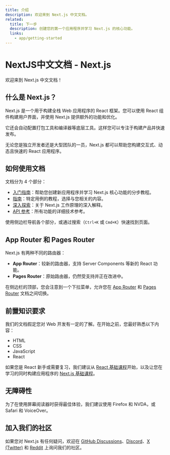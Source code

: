 ```yaml
---
title: 介绍
description: 欢迎来到 Next.js 中文文档。
related:
  title: 下一步
  description: 创建您的第一个应用程序并学习 Next.js 的核心功能。
  links:
    - app/getting-started
---
```


# NextJS中文文档 - Next.js

欢迎来到 Next.js 中文文档！

## 什么是 Next.js？

Next.js 是一个用于构建全栈 Web 应用程序的 React 框架。您可以使用 React 组件构建用户界面，并使用 Next.js 提供额外的功能和优化。

它还会自动配置打包工具和编译器等底层工具。这样您可以专注于构建产品并快速发布。

无论您是独立开发者还是大型团队的一员，Next.js 都可以帮助您构建交互式、动态且快速的 React 应用程序。

## 如何使用文档

文档分为 4 个部分：

- [入门指南](/nextjs-cn/app/getting-started/)：帮助您创建新应用程序并学习 Next.js 核心功能的分步教程。
- [指南](/nextjs-cn/app/guides/)：特定用例的教程，选择与您相关的内容。
- [深入探索](/nextjs-cn/app/deep-dive/)：关于 Next.js 工作原理的深入解释。
- [API 参考](/nextjs-cn/app/api-reference/)：所有功能的详细技术参考。

使用侧边栏导航各个部分，或通过搜索（`Ctrl+K` 或 `Cmd+K`）快速找到页面。

## App Router 和 Pages Router

Next.js 有两种不同的路由器：

- **App Router**：较新的路由器，支持 Server Components 等新的 React 功能。
- **Pages Router**：原始路由器，仍然受支持并正在改进中。

在侧边栏的顶部，您会注意到一个下拉菜单，允许您在 [App Router](/nextjs-cn/app/) 和 [Pages Router](/nextjs-cn/pages/) 文档之间切换。

## 前置知识要求

我们的文档假定您对 Web 开发有一定的了解。在开始之前，您最好熟悉以下内容：

- HTML
- CSS
- JavaScript
- React

如果您是 React 新手或需要复习，我们建议从 [React 基础课程](/nextjs-cn/community/)开始，以及让您在学习的同时构建应用程序的 [Next.js 基础课程](/nextjs-cn/community/)。

## 无障碍性

为了在使用屏幕阅读器时获得最佳体验，我们建议使用 Firefox 和 NVDA，或 Safari 和 VoiceOver。

## 加入我们的社区

如果您对 Next.js 有任何疑问，欢迎在 [GitHub Discussions](https://github.com/vercel/next.js/discussions)、[Discord](https://discord.com/invite/bUG2bvbtHy)、[X (Twitter)](https://x.com/nextjs) 和 [Reddit](https://www.reddit.com/r/nextjs) 上询问我们的社区。
